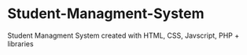 # Student-Managment-System
Student Managment System created with HTML, CSS, Javscript, PHP + libraries
